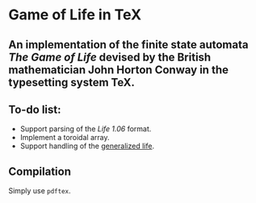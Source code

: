 # Game of Life in TeX
An implementation of the finite state automata *The Game of Life* devised by the British mathematician John Horton Conway in the typesetting system TeX.
------

## To-do list:
- Support parsing of the *Life 1.06* format.
- Implement a toroidal array.
- Support handling of the [generalized life](https://en.wikipedia.org/wiki/Life-like_cellular_automaton#Notation_for_rules). 

## Compilation
Simply use `pdftex`.
